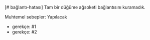 [# bağlantı-hatası] Tam bir düğüme ağsoketi bağlantısını kuramadık.

Muhtemel sebepler: Yapılacak

- gerekçe: #1
- gerekçe: #2